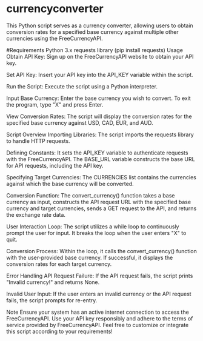 # currencyconverter
This Python script serves as a currency converter, allowing users to obtain conversion rates for a specified base currency against multiple other currencies using the FreeCurrencyAPI.

#Requirements
Python 3.x
requests library (pip install requests)
Usage
Obtain API Key: Sign up on the FreeCurrencyAPI website to obtain your API key.

Set API Key: Insert your API key into the API_KEY variable within the script.

Run the Script: Execute the script using a Python interpreter.

Input Base Currency: Enter the base currency you wish to convert. To exit the program, type "X" and press Enter.

View Conversion Rates: The script will display the conversion rates for the specified base currency against USD, CAD, EUR, and AUD.

Script Overview
Importing Libraries: The script imports the requests library to handle HTTP requests.

Defining Constants: It sets the API_KEY variable to authenticate requests with the FreeCurrencyAPI. The BASE_URL variable constructs the base URL for API requests, including the API key.

Specifying Target Currencies: The CURRENCIES list contains the currencies against which the base currency will be converted.

Conversion Function: The convert_currency() function takes a base currency as input, constructs the API request URL with the specified base currency and target currencies, sends a GET request to the API, and returns the exchange rate data.

User Interaction Loop: The script utilizes a while loop to continuously prompt the user for input. It breaks the loop when the user enters "X" to quit.

Conversion Process: Within the loop, it calls the convert_currency() function with the user-provided base currency. If successful, it displays the conversion rates for each target currency.

Error Handling
API Request Failure: If the API request fails, the script prints "Invalid currency!" and returns None.

Invalid User Input: If the user enters an invalid currency or the API request fails, the script prompts for re-entry.

Note
Ensure your system has an active internet connection to access the FreeCurrencyAPI.
Use your API key responsibly and adhere to the terms of service provided by FreeCurrencyAPI.
Feel free to customize or integrate this script according to your requirements!
